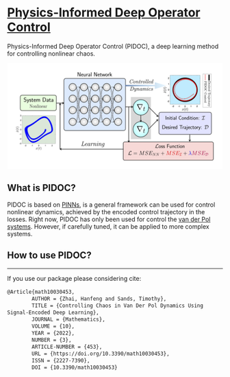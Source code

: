 # [Physics-Informed Deep Operator Control](https://arxiv.org/abs/2112.14707)
Physics-Informed Deep Operator Control (PIDOC), a deep learning method for controlling nonlinear chaos.

![schematic view of Physics-Informed Deep Operator Control](/doc/PINC_schematic.jpg)

## What is PIDOC?

PIDOC is based on [PINNs](https://maziarraissi.github.io/PINNs/), is a general framework can be used for control nonlinear dynamics, achieved by the encoded control trajectory in the losses. Right now, PIDOC has only been used for control the [van der Pol systems](https://www.sciencedirect.com/topics/mathematics/van-der-pols-equation). However, if carefully tuned, it can be applied to more complex systems.

## How to use PIDOC?




***

If you use our package please considering cite:
~~~
@Article{math10030453,
        AUTHOR = {Zhai, Hanfeng and Sands, Timothy},
        TITLE = {Controlling Chaos in Van Der Pol Dynamics Using Signal-Encoded Deep Learning},
        JOURNAL = {Mathematics},
        VOLUME = {10},
        YEAR = {2022},
        NUMBER = {3},
        ARTICLE-NUMBER = {453},
        URL = {https://doi.org/10.3390/math10030453},
        ISSN = {2227-7390},
        DOI = {10.3390/math10030453}
~~~
